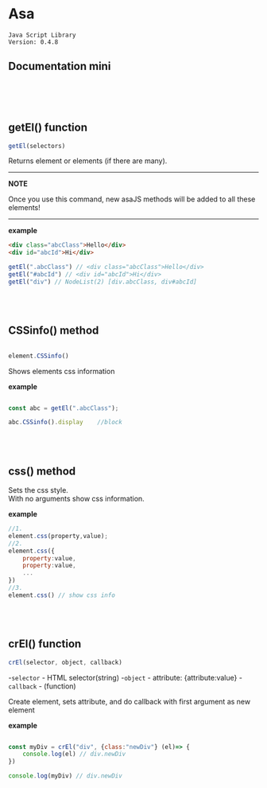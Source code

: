 # Asa
    Java Script Library
    Version: 0.4.8




## Documentation mini
<br>
<br>
<br>

getEl() function
---

```javascript
getEl(selectors)
``` 
Returns element or elements (if there are many).

---
**NOTE**

Once you use this command, new asaJS methods will be added to all these elements!

---

**example**
```html
<div class="abcClass">Hello</div>
<div id="abcId">Hi</div>
```
```javascript
getEl(".abcClass") // <div class="abcClass">Hello</div>
getEl("#abcId") // <div id="abcId">Hi</div>
getEl("div") // NodeList(2) [div.abcClass, div#abcId]
```

<br>
<br>

CSSinfo() method
---

```js

element.CSSinfo()

```
Shows elements css information

**example**
```javascript

const abc = getEl(".abcClass");

abc.CSSinfo().display    //block

```

<br>
<br>

css() method
---

Sets the css style. <br>
With no arguments show css information.

**example**
```js
//1.
element.css(property,value);
//2.
element.css({
    property:value,
    property:value,
    ...
})
//3.
element.css() // show css info
```

<br>
<br>

crEl() function
---

```javascript
crEl(selector, object, callback)
```

-```selector``` - HTML selector(string)
-```object``` - attribute: {attribute:value}
-```callback``` - (function)

Create element, sets attribute, and do callback with first argument as new element

**example**
```javascript

const myDiv = crEl("div", {class:"newDiv"} (el)=> {
    console.log(el) // div.newDiv
})

console.log(myDiv) // div.newDiv

```


